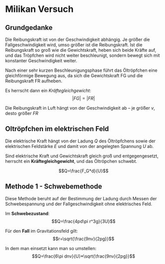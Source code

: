 # Milikan Versuch
## Grundgedanke
Die Reibungskraft ist von der Geschwindigkeit abhängig.
Je größer die Fallgeschwindigkeit wird, umso größer ist die Reibungskraft.
Ist die Reibungskraft so groß wie die Gewichtskraft, heben sich beide Kräfte auf,
und das Tröpfchen wird nicht weiter beschleunigt, sondern bewegt sich mit konstanter Geschwindigkeit weiter.

Nach einer sehr kurzen Beschleunigungsphase führt das Öltröpfchen eine gleichförmige Bewegung aus,
da sich die Gewichtskraft FG und die Reibungskraft FR aufheben.

Es herrscht dann ein *Kräftegleichgewicht*:
$$|FG| = |FR|$$

Die Reibungskraft in Luft hängt von der Geschwindigkeit ab – je größer $v$, desto größer $FR$

## Oltröpfchen im elektrischen Feld
Die elektrische Kraft hängt von der Ladung $Q$ des Öltröpfchens sowie der
elektrischen Feldstärke $E$ und damit von der angelegten Spannung $U$ ab.

Sind elektrische Kraft und Gewichtskraft gleich groß und entgegengesetzt,
herrscht ein **Kräftegleichgewicht**, und das Öltröpchen schwebt.

$$Q=\frac{F_G*d}{U}$$

## Methode 1 - Schwebemethode
Diese Methode beruht auf der Bestimmung der Ladung durch Messen der Schwebespannung und der Fallgeschwindigkeit ohne elektrisches Feld.

Im **Schwebezustand**:
$$Q=\frac{4pd\pi r^3g}{3U}$$

Für den **Fall** im Gravitationsfeld gilt:
$$r=\sqrt{\frac{9nv}{2pg}}$$

In dem man einsetzt kann man so umstellen:
$$Q=\frac{6\pi dnv}{U}*\sqrt{\frac{9nv}{2pg}}$$
